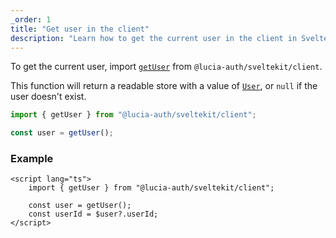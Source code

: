 ```yaml
---
_order: 1
title: "Get user in the client"
description: "Learn how to get the current user in the client in SvelteKit"
---
```


To get the current user, import [`getUser`](/reference/sveltekit/lucia-auth-client#getuser) from `@lucia-auth/sveltekit/client`.

This function will return a readable store with a value of [`User`](/reference/lucia-auth/types#user), or `null` if the user doesn't exist.

```ts
import { getUser } from "@lucia-auth/sveltekit/client";

const user = getUser();
```

### Example

```svelte
<script lang="ts">
	import { getUser } from "@lucia-auth/sveltekit/client";

	const user = getUser();
	const userId = $user?.userId;
</script>
```
